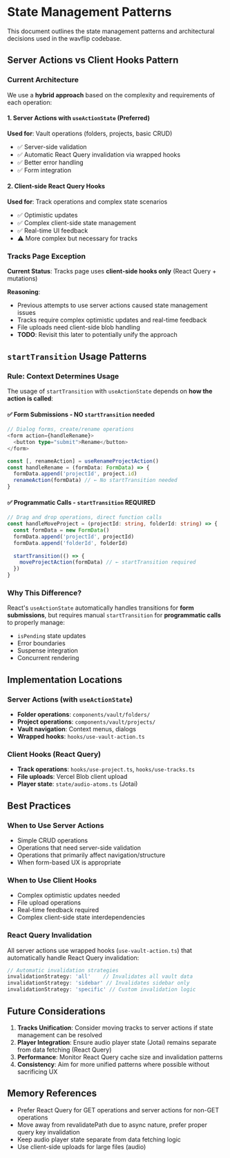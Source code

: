 # State Management Patterns

This document outlines the state management patterns and architectural decisions used in the wavflip codebase.

## Server Actions vs Client Hooks Pattern

### Current Architecture

We use a **hybrid approach** based on the complexity and requirements of each operation:

#### 1. Server Actions with `useActionState` (Preferred)
**Used for**: Vault operations (folders, projects, basic CRUD)
- ✅ Server-side validation
- ✅ Automatic React Query invalidation via wrapped hooks
- ✅ Better error handling
- ✅ Form integration

#### 2. Client-side React Query Hooks
**Used for**: Track operations and complex state scenarios
- ✅ Optimistic updates
- ✅ Complex client-side state management
- ✅ Real-time UI feedback
- ⚠️ More complex but necessary for tracks

### Tracks Page Exception

**Current Status**: Tracks page uses **client-side hooks only** (React Query + mutations)

**Reasoning**: 
- Previous attempts to use server actions caused state management issues
- Tracks require complex optimistic updates and real-time feedback
- File uploads need client-side blob handling
- **TODO**: Revisit this later to potentially unify the approach

## `startTransition` Usage Patterns

### Rule: Context Determines Usage

The usage of `startTransition` with `useActionState` depends on **how the action is called**:

#### ✅ **Form Submissions** - NO `startTransition` needed
```typescript
// Dialog forms, create/rename operations
<form action={handleRename}>
  <button type="submit">Rename</button>
</form>

const [, renameAction] = useRenameProjectAction()
const handleRename = (formData: FormData) => {
  formData.append('projectId', project.id)
  renameAction(formData) // ← No startTransition needed
}
```

#### ✅ **Programmatic Calls** - `startTransition` REQUIRED
```typescript
// Drag and drop operations, direct function calls
const handleMoveProject = (projectId: string, folderId: string) => {
  const formData = new FormData()
  formData.append('projectId', projectId)
  formData.append('folderId', folderId)
  
  startTransition(() => {
    moveProjectAction(formData) // ← startTransition required
  })
}
```

### Why This Difference?

React's `useActionState` automatically handles transitions for **form submissions**, but requires manual `startTransition` for **programmatic calls** to properly manage:
- `isPending` state updates
- Error boundaries
- Suspense integration
- Concurrent rendering

## Implementation Locations

### Server Actions (with `useActionState`)
- **Folder operations**: `components/vault/folders/`
- **Project operations**: `components/vault/projects/` 
- **Vault navigation**: Context menus, dialogs
- **Wrapped hooks**: `hooks/use-vault-action.ts`

### Client Hooks (React Query)
- **Track operations**: `hooks/use-project.ts`, `hooks/use-tracks.ts`
- **File uploads**: Vercel Blob client upload
- **Player state**: `state/audio-atoms.ts` (Jotai)

## Best Practices

### When to Use Server Actions
- Simple CRUD operations
- Operations that need server-side validation
- Operations that primarily affect navigation/structure
- When form-based UX is appropriate

### When to Use Client Hooks
- Complex optimistic updates needed
- File upload operations
- Real-time feedback required
- Complex client-side state interdependencies

### React Query Invalidation
All server actions use wrapped hooks (`use-vault-action.ts`) that automatically handle React Query invalidation:

```typescript
// Automatic invalidation strategies
invalidationStrategy: 'all'    // Invalidates all vault data
invalidationStrategy: 'sidebar' // Invalidates sidebar only  
invalidationStrategy: 'specific' // Custom invalidation logic
```

## Future Considerations

1. **Tracks Unification**: Consider moving tracks to server actions if state management can be resolved
2. **Player Integration**: Ensure audio player state (Jotai) remains separate from data fetching (React Query)
3. **Performance**: Monitor React Query cache size and invalidation patterns
4. **Consistency**: Aim for more unified patterns where possible without sacrificing UX

## Memory References

- Prefer React Query for GET operations and server actions for non-GET operations
- Move away from revalidatePath due to async nature, prefer proper query key invalidation
- Keep audio player state separate from data fetching logic
- Use client-side uploads for large files (audio) 